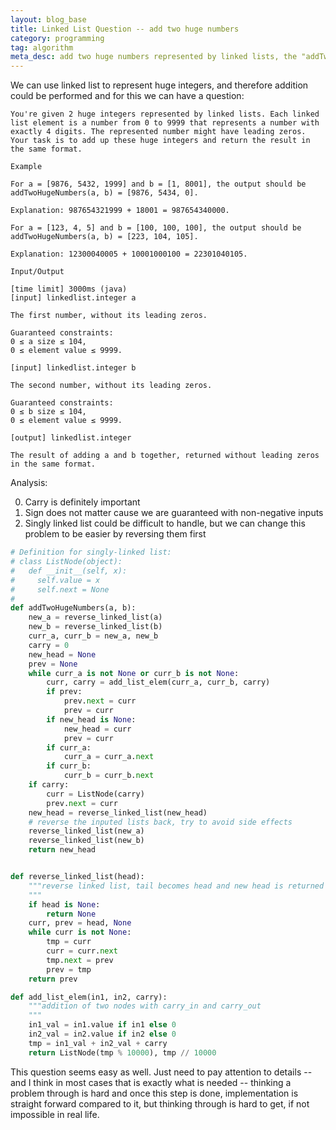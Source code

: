 ```yaml
---
layout: blog_base
title: Linked List Question -- add two huge numbers
category: programming
tag: algorithm
meta_desc: add two huge numbers represented by linked lists, the "addTwoHugeNumbers" question and analysis
---
```


We can use linked list to represent huge integers, and therefore addition could be performed and for this we can have a question:

~~~
You're given 2 huge integers represented by linked lists. Each linked list element is a number from 0 to 9999 that represents a number with exactly 4 digits. The represented number might have leading zeros. Your task is to add up these huge integers and return the result in the same format.

Example

For a = [9876, 5432, 1999] and b = [1, 8001], the output should be
addTwoHugeNumbers(a, b) = [9876, 5434, 0].

Explanation: 987654321999 + 18001 = 987654340000.

For a = [123, 4, 5] and b = [100, 100, 100], the output should be
addTwoHugeNumbers(a, b) = [223, 104, 105].

Explanation: 12300040005 + 10001000100 = 22301040105.

Input/Output

[time limit] 3000ms (java)
[input] linkedlist.integer a

The first number, without its leading zeros.

Guaranteed constraints:
0 ≤ a size ≤ 104,
0 ≤ element value ≤ 9999.

[input] linkedlist.integer b

The second number, without its leading zeros.

Guaranteed constraints:
0 ≤ b size ≤ 104,
0 ≤ element value ≤ 9999.

[output] linkedlist.integer

The result of adding a and b together, returned without leading zeros in the same format.
~~~

Analysis:

0. Carry is definitely important
1. Sign does not matter cause we are guaranteed with non-negative inputs
2. Singly linked list could be difficult to handle, but we can change this problem to be easier by reversing them first

~~~python
# Definition for singly-linked list:
# class ListNode(object):
#   def __init__(self, x):
#     self.value = x
#     self.next = None
#
def addTwoHugeNumbers(a, b):
    new_a = reverse_linked_list(a)
    new_b = reverse_linked_list(b)
    curr_a, curr_b = new_a, new_b
    carry = 0
    new_head = None
    prev = None
    while curr_a is not None or curr_b is not None:
        curr, carry = add_list_elem(curr_a, curr_b, carry)
        if prev:
            prev.next = curr
            prev = curr
        if new_head is None:
            new_head = curr
            prev = curr
        if curr_a:
            curr_a = curr_a.next
        if curr_b:
            curr_b = curr_b.next
    if carry:
        curr = ListNode(carry)
        prev.next = curr
    new_head = reverse_linked_list(new_head)
    # reverse the inputed lists back, try to avoid side effects
    reverse_linked_list(new_a)
    reverse_linked_list(new_b)
    return new_head


def reverse_linked_list(head):
    """reverse linked list, tail becomes head and new head is returned
    """
    if head is None:
        return None
    curr, prev = head, None
    while curr is not None:
        tmp = curr
        curr = curr.next
        tmp.next = prev
        prev = tmp
    return prev

def add_list_elem(in1, in2, carry):
    """addition of two nodes with carry_in and carry_out
    """
    in1_val = in1.value if in1 else 0
    in2_val = in2.value if in2 else 0
    tmp = in1_val + in2_val + carry
    return ListNode(tmp % 10000), tmp // 10000
~~~

This question seems easy as well. Just need to pay attention to details -- and I think in most cases that is exactly what is needed -- thinking a problem through is hard and once this step is done, implementation is straight forward compared to it, but thinking through is hard to get, if not impossible in real life.

